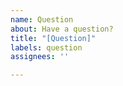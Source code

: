 ```yaml
---
name: Question
about: Have a question?
title: "[Question]"
labels: question
assignees: ''

---
```



